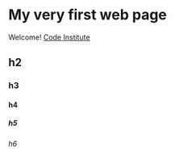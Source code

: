 # My very first web page

Welcome! [Code Institute](https://codeinstitute.net)

## h2

### h3

#### h4

##### h5

###### h6